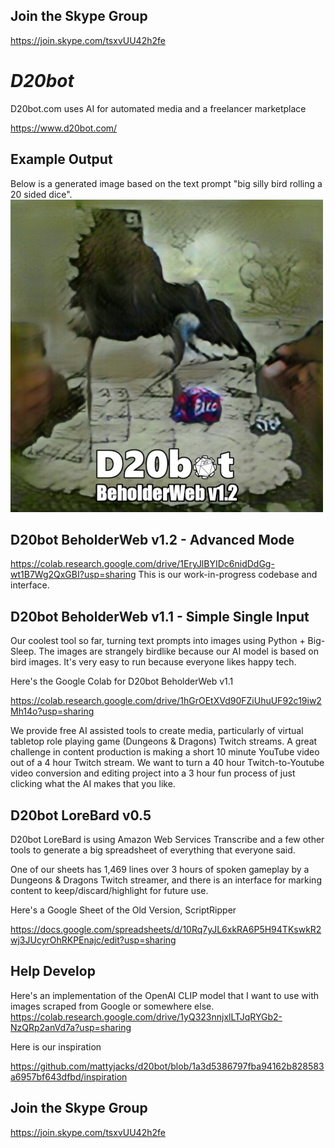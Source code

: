 ## Join the Skype Group
https://join.skype.com/tsxvUU42h2fe

# *D20bot*

D20bot.com uses AI for automated media and a freelancer marketplace

https://www.d20bot.com/

## Example Output

Below is a generated image based on the text prompt "big silly bird rolling a 20 sided dice".
![Big Silly Bird Rolling a 20 sided Dice](https://github.com/mattyjacks/d20bot/blob/bb59efe504cc5685bf10a6041253be225ae2a1c8/d20bot%20image%20for%20training%20repeated%202%20scaled%20down.png?raw=true)


## D20bot BeholderWeb v1.2 - Advanced Mode
https://colab.research.google.com/drive/1EryJlBYIDc6nidDdGg-wt1B7Wg2QxGBI?usp=sharing
This is our work-in-progress codebase and interface.

## D20bot BeholderWeb v1.1 - Simple Single Input
Our coolest tool so far, turning text prompts into images using Python + Big-Sleep. The images are strangely birdlike because our AI model is based on bird images. It's very easy to run because everyone likes happy tech.


Here's the Google Colab for D20bot BeholderWeb v1.1

https://colab.research.google.com/drive/1hGrOEtXVd90FZiUhuUF92c19iw2Mh14o?usp=sharing


We provide free AI assisted tools to create media, particularly of virtual tabletop role playing game (Dungeons & Dragons) Twitch streams. A great challenge in content production is making a short 10 minute YouTube video out of a 4 hour Twitch stream. We want to turn a 40 hour Twitch-to-Youtube video conversion and editing project into a 3 hour fun process of just clicking what the AI makes that you like.

## D20bot LoreBard v0.5

D20bot LoreBard is using Amazon Web Services Transcribe and a few other tools to generate a big spreadsheet of everything that everyone said.

One of our sheets has 1,469 lines over 3 hours of spoken gameplay by a Dungeons & Dragons Twitch streamer, and there is an interface for marking content to keep/discard/highlight for future use.

Here's a Google Sheet of the Old Version, ScriptRipper

https://docs.google.com/spreadsheets/d/10Rq7yJL6xkRA6P5H94TKswkR2wj3JUcyrOhRKPEnajc/edit?usp=sharing

## Help Develop

Here's an implementation of the OpenAI CLIP model that I want to use with images scraped from Google or somewhere else.
https://colab.research.google.com/drive/1yQ323nnjxlLTJqRYGb2-NzQRp2anVd7a?usp=sharing


Here is our inspiration

https://github.com/mattyjacks/d20bot/blob/1a3d5386797fba94162b828583a6957bf643dfbd/inspiration

## Join the Skype Group
https://join.skype.com/tsxvUU42h2fe
